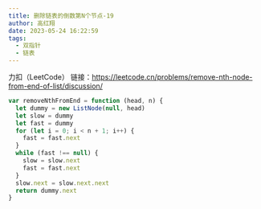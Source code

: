 ```yaml
---
title: 删除链表的倒数第N个节点-19
author: 高红翔
date: 2023-05-24 16:22:59
tags:
  - 双指针
  - 链表
---
```


力扣（LeetCode） 链接：https://leetcode.cn/problems/remove-nth-node-from-end-of-list/discussion/

```js
var removeNthFromEnd = function (head, n) {
  let dummy = new ListNode(null, head)
  let slow = dummy
  let fast = dummy
  for (let i = 0; i < n + 1; i++) {
    fast = fast.next
  }
  while (fast !== null) {
    slow = slow.next
    fast = fast.next
  }
  slow.next = slow.next.next
  return dummy.next
}
```
